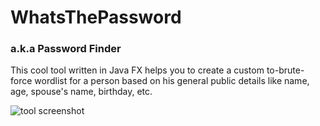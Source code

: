 # WhatsThePassword

### a.k.a Password Finder
This cool tool written in Java FX helps you to create a custom to-brute-force wordlist for a person based on his general public details 
like name, age, spouse's name, birthday, etc.

![tool screenshot](https://raw.githubusercontent.com/TilakMaddy/WhatsThePassword/master/whats_the_password.JPG)





